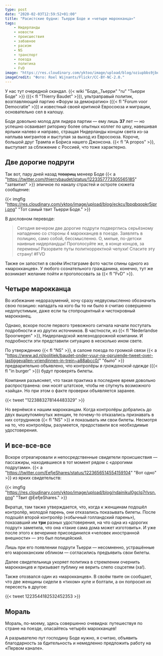 ```yaml
---
type: post
date: "2020-02-03T12:59:52+01:00"
title: "Расистские будни: Тьерри Боде и «четыре марокканца»"
tags:
    - Нидерланды
    - новости
    - происшествия
    - забавное
    - расизм
    - NS
    - транспорт
    - поезда
    - политика
    - FvD
image: "https://res.cloudinary.com/yktoo/image/upload/blog/oziupbbs9jbojg1maj0c.jpg"
imageCredit: "Фото: Roel Wijnants/Flickr/CC-BY-NC-2.0."
---
```


У нас тут очередной скандал. {{< wiki "Боде,_Тьерри" "ru" "Тьерри Боде" >}} ({{< fl "Thierry Baudet" >}}), ультраправый политик, возглавляющий партию «Форум за демократию» ({{< fl "Forum voor Democratie" >}}) и известный своей критикой Евросоюза и миграции, основательно сел в калошу.

Боде довольно молод для лидера партии — ему лишь **37** лет — но успешно осваивает риторику более опытных коллег по цеху, навешивая ярлыки налево и направо, стращая Нидерланды концом света из-за наплыва мигрантов и выступая за выход из Евросоюза. Короче, большой друг Трампа и Бо́риса нашего Джонсона. {{< fl "A propos" >}}, выступает за сближение с Россией, что тоже характерно.

## Две дорогие подруги

Так вот, пару дней назад ~~товарищ~~ менеер Боде {{< a "https://twitter.com/thierrybaudet/status/1223357773305565185" "затвитил" >}} эпичное по накалу страстей и остроте сюжета сообщение:

<!--more-->

{{< imgfig "https://res.cloudinary.com/yktoo/image/upload/blog/eckcu1bpqbqopkr5jprj.png" "Тот самый твит Тьерри Боде." >}}

В дословном переводе:

> Сегодня вечером две дорогие подруги подверглись серьёзному нападению со стороны 4 марокканцев в поезде. Заявлять в полицию, само собой, бессмысленно. О, милые, по-детски наивные нидерландцы! Проголосуйте же, в конце концов, за перемены! Разорвите путы политкорректной чепухи! Спасите эту страну! #FVD

Также он запостил в своём Инстаграме фото части спины одного из «марокканцев». У любого сознательного гражданина, конечно, тут же возникает желание пойти и проголосовать за {{< fl "FvD" >}}.

## Четыре марокканца

Во избежание недоразумений, хочу сразу недвусмысленно обозначить свою позицию: нападать на кого бы то ни было я считаю совершенно недопустимым, даже если ты стопроцентный и чистокровный марокканец.

Однако, вскоре после первого тревожного сигнала начали поступать подробности и из других источников. В частности, из {{< fl "Nederlandse Spoorwegen" >}}, Нидерландской железнодорожной компании. И подробности эти представили ситуацию в несколько ином свете.

По утверждению {{< fl "NS" >}}, в салоне поезда по громкой связи {{< a "https://www.ad.nl/politiek/baudet-onder-vuur-na-opruiende-tweet-over-lastiggevallen-vriendinnen-in-trein~a88abcc0/" "было" >}} предварительно объявлено, что контролёры *в гражданской одежде* ({{< fl "in burger" >}}) будут проверять билеты.

Компания разъясняет, что такая практика в последнее время довольно распространена: они носят штатское, чтобы не спугнуть возможного «зайца». Но при этом о факте проверки объявляется заранее.

{{< tweet "1223883278144483329" >}}

Но вернёмся к нашим марокканцам. Когда контролёры добрались до двух вышеупомянутых женщин, те почему-то отказались признавать в них сотрудников {{< fl "NS" >}} и показывать им свои билеты. Несмотря на то, что контролёры, разумеется, предоставили все необходимые удостоверения.

## И все-все-все

Вскоре отреагировали и непосредственные свидетели происшествия — пассажиры, находившиеся в тот момент рядом с «дорогими подругами». {{< a "https://twitter.com/EefjeShares/status/1223656514554159104" "Вот одно" >}} из ярких свидетельств:

{{< imgfig "https://res.cloudinary.com/yktoo/image/upload/blog/ndainikul0gclq7rlvsn.png" "Твит @EefjeShares." >}}

Вкратце, там также утверждается, что, когда к женщинам подошёл контролёр, молодой парень, они отказались показывать билеты. После подошёл второй контролёр («обычный голландский парень»), показавший им **три** разных удостоверения, на что одна из «дорогих подруг» заметила, что она «такие сама дома может изготовить». И уже после этого к вечеринке присоединился «человек иностранной внешности» — это был полицейский.

Лишь при его появлении подруги Тьерри — несомненно, устрашённые его марокканским обликом — согласились предъявить свои билеты.

Далее свидетельница укоряет политика в стремлении очернить марокканцев и призывает публику не верить слепо соцсетям (ха!).

Также отозвался один из «марокканцев». В своём твите он сообщает, что две женщины сидели в «тихом» купе и болтали, а он попросил их пересесть в другое:

{{< tweet 1223544182532452353 >}}

## Мораль

Мораль, по-моему, здесь совершенно очевидна: путешествуя по стране на поезде, опасайтесь четырёх марокканцев!

А разрывателю пут господину Боде нужно, я считаю, объявить благодарность за бдительность и немедленно предложить работу на «Первом канале».
